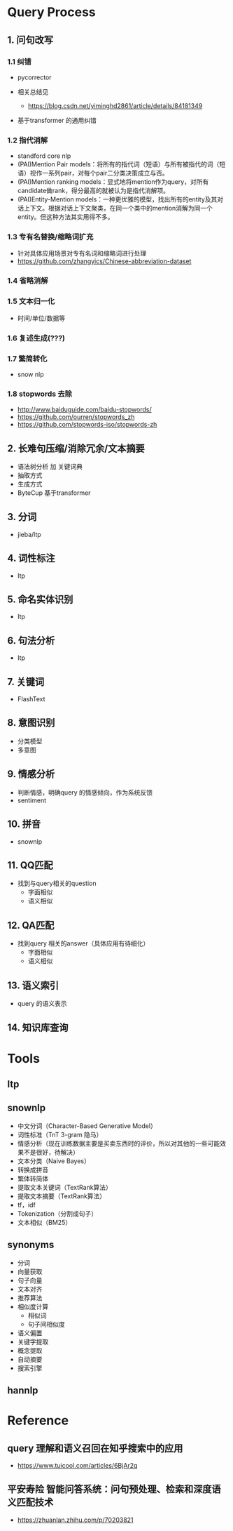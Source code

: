 # Query Process

## 1. 问句改写

### 1.1 纠错
+ pycorrector
+ 相关总结见
    + https://blog.csdn.net/yiminghd2861/article/details/84181349

+ 基于transformer 的通用纠错

### 1.2 指代消解
+ standford core nlp
+ (PAI)Mention Pair models：将所有的指代词（短语）与所有被指代的词（短语）视作一系列pair，对每个pair二分类决策成立与否。
+ (PAI)Mention ranking models：显式地将mention作为query，对所有candidate做rank，得分最高的就被认为是指代消解项。
+ (PAI)Entity-Mention models：一种更优雅的模型，找出所有的entity及其对话上下文。根据对话上下文聚类，在同一个类中的mention消解为同一个entity。但这种方法其实用得不多。


### 1.3 专有名替换/缩略词扩充
+ 针对具体应用场景对专有名词和缩略词进行处理
+ https://github.com/zhangyics/Chinese-abbreviation-dataset

### 1.4 省略消解

### 1.5 文本归一化
+ 时间/单位/数据等

### 1.6 复述生成(???)

### 1.7 繁简转化 
+ snow nlp

### 1.8 stopwords 去除
+ http://www.baiduguide.com/baidu-stopwords/
+ https://github.com/ourren/stopwords_zh
+ https://github.com/stopwords-iso/stopwords-zh

## 2. 长难句压缩/消除冗余/文本摘要
+ 语法树分析 加 关键词典
+ 抽取方式
+ 生成方式
+ ByteCup 基于transformer

## 3. 分词
+ jieba/ltp

## 4. 词性标注
+ ltp

## 5. 命名实体识别
+ ltp

## 6. 句法分析
+ ltp

## 7. 关键词
+ FlashText

## 8. 意图识别
+ 分类模型
+ 多意图

## 9. 情感分析
+ 判断情感，明确query 的情感倾向，作为系统反馈
+ sentiment

## 10. 拼音
+ snownlp

## 11. QQ匹配
+ 找到与query相关的question
    + 字面相似
    + 语义相似

## 12. QA匹配
+ 找到query 相关的answer（具体应用有待细化）
    + 字面相似
    + 语义相似

## 13. 语义索引
+ query 的语义表示 

## 14. 知识库查询


# Tools

## ltp

## snownlp
+ 中文分词（Character-Based Generative Model）
+ 词性标准（TnT 3-gram 隐马）
+ 情感分析（现在训练数据主要是买卖东西时的评价，所以对其他的一些可能效果不是很好，待解决）
+ 文本分类（Naive Bayes）
+ 转换成拼音
+ 繁体转简体
+ 提取文本关键词（TextRank算法）
+ 提取文本摘要（TextRank算法）
+ tf，idf
+ Tokenization（分割成句子）
+ 文本相似（BM25）

## synonyms
+ 分词
+ 向量获取
+ 句子向量
+ 文本对齐
+ 推荐算法
+ 相似度计算
    + 相似词
    + 句子间相似度
+ 语义偏置
+ 关键字提取
+ 概念提取
+ 自动摘要
+ 搜索引擎

## hannlp


# Reference
## query 理解和语义召回在知乎搜索中的应用
+ https://www.tuicool.com/articles/6BjAr2q

## 平安寿险 智能问答系统：问句预处理、检索和深度语义匹配技术
+ https://zhuanlan.zhihu.com/p/70203821